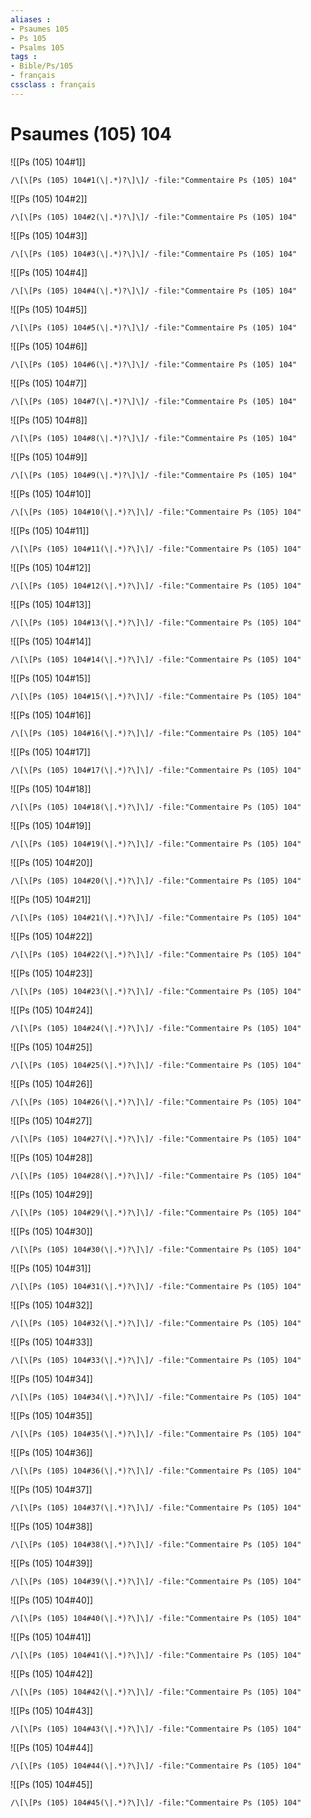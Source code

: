 ```yaml
---
aliases : 
- Psaumes 105
- Ps 105
- Psalms 105
tags : 
- Bible/Ps/105
- français
cssclass : français
---
```


# Psaumes (105) 104

![[Ps (105) 104#1]]

```query
/\[\[Ps (105) 104#1(\|.*)?\]\]/ -file:"Commentaire Ps (105) 104"
```

![[Ps (105) 104#2]]

```query
/\[\[Ps (105) 104#2(\|.*)?\]\]/ -file:"Commentaire Ps (105) 104"
```

![[Ps (105) 104#3]]

```query
/\[\[Ps (105) 104#3(\|.*)?\]\]/ -file:"Commentaire Ps (105) 104"
```

![[Ps (105) 104#4]]

```query
/\[\[Ps (105) 104#4(\|.*)?\]\]/ -file:"Commentaire Ps (105) 104"
```

![[Ps (105) 104#5]]

```query
/\[\[Ps (105) 104#5(\|.*)?\]\]/ -file:"Commentaire Ps (105) 104"
```

![[Ps (105) 104#6]]

```query
/\[\[Ps (105) 104#6(\|.*)?\]\]/ -file:"Commentaire Ps (105) 104"
```

![[Ps (105) 104#7]]

```query
/\[\[Ps (105) 104#7(\|.*)?\]\]/ -file:"Commentaire Ps (105) 104"
```

![[Ps (105) 104#8]]

```query
/\[\[Ps (105) 104#8(\|.*)?\]\]/ -file:"Commentaire Ps (105) 104"
```

![[Ps (105) 104#9]]

```query
/\[\[Ps (105) 104#9(\|.*)?\]\]/ -file:"Commentaire Ps (105) 104"
```

![[Ps (105) 104#10]]

```query
/\[\[Ps (105) 104#10(\|.*)?\]\]/ -file:"Commentaire Ps (105) 104"
```

![[Ps (105) 104#11]]

```query
/\[\[Ps (105) 104#11(\|.*)?\]\]/ -file:"Commentaire Ps (105) 104"
```

![[Ps (105) 104#12]]

```query
/\[\[Ps (105) 104#12(\|.*)?\]\]/ -file:"Commentaire Ps (105) 104"
```

![[Ps (105) 104#13]]

```query
/\[\[Ps (105) 104#13(\|.*)?\]\]/ -file:"Commentaire Ps (105) 104"
```

![[Ps (105) 104#14]]

```query
/\[\[Ps (105) 104#14(\|.*)?\]\]/ -file:"Commentaire Ps (105) 104"
```

![[Ps (105) 104#15]]

```query
/\[\[Ps (105) 104#15(\|.*)?\]\]/ -file:"Commentaire Ps (105) 104"
```

![[Ps (105) 104#16]]

```query
/\[\[Ps (105) 104#16(\|.*)?\]\]/ -file:"Commentaire Ps (105) 104"
```

![[Ps (105) 104#17]]

```query
/\[\[Ps (105) 104#17(\|.*)?\]\]/ -file:"Commentaire Ps (105) 104"
```

![[Ps (105) 104#18]]

```query
/\[\[Ps (105) 104#18(\|.*)?\]\]/ -file:"Commentaire Ps (105) 104"
```

![[Ps (105) 104#19]]

```query
/\[\[Ps (105) 104#19(\|.*)?\]\]/ -file:"Commentaire Ps (105) 104"
```

![[Ps (105) 104#20]]

```query
/\[\[Ps (105) 104#20(\|.*)?\]\]/ -file:"Commentaire Ps (105) 104"
```

![[Ps (105) 104#21]]

```query
/\[\[Ps (105) 104#21(\|.*)?\]\]/ -file:"Commentaire Ps (105) 104"
```

![[Ps (105) 104#22]]

```query
/\[\[Ps (105) 104#22(\|.*)?\]\]/ -file:"Commentaire Ps (105) 104"
```

![[Ps (105) 104#23]]

```query
/\[\[Ps (105) 104#23(\|.*)?\]\]/ -file:"Commentaire Ps (105) 104"
```

![[Ps (105) 104#24]]

```query
/\[\[Ps (105) 104#24(\|.*)?\]\]/ -file:"Commentaire Ps (105) 104"
```

![[Ps (105) 104#25]]

```query
/\[\[Ps (105) 104#25(\|.*)?\]\]/ -file:"Commentaire Ps (105) 104"
```

![[Ps (105) 104#26]]

```query
/\[\[Ps (105) 104#26(\|.*)?\]\]/ -file:"Commentaire Ps (105) 104"
```

![[Ps (105) 104#27]]

```query
/\[\[Ps (105) 104#27(\|.*)?\]\]/ -file:"Commentaire Ps (105) 104"
```

![[Ps (105) 104#28]]

```query
/\[\[Ps (105) 104#28(\|.*)?\]\]/ -file:"Commentaire Ps (105) 104"
```

![[Ps (105) 104#29]]

```query
/\[\[Ps (105) 104#29(\|.*)?\]\]/ -file:"Commentaire Ps (105) 104"
```

![[Ps (105) 104#30]]

```query
/\[\[Ps (105) 104#30(\|.*)?\]\]/ -file:"Commentaire Ps (105) 104"
```

![[Ps (105) 104#31]]

```query
/\[\[Ps (105) 104#31(\|.*)?\]\]/ -file:"Commentaire Ps (105) 104"
```

![[Ps (105) 104#32]]

```query
/\[\[Ps (105) 104#32(\|.*)?\]\]/ -file:"Commentaire Ps (105) 104"
```

![[Ps (105) 104#33]]

```query
/\[\[Ps (105) 104#33(\|.*)?\]\]/ -file:"Commentaire Ps (105) 104"
```

![[Ps (105) 104#34]]

```query
/\[\[Ps (105) 104#34(\|.*)?\]\]/ -file:"Commentaire Ps (105) 104"
```

![[Ps (105) 104#35]]

```query
/\[\[Ps (105) 104#35(\|.*)?\]\]/ -file:"Commentaire Ps (105) 104"
```

![[Ps (105) 104#36]]

```query
/\[\[Ps (105) 104#36(\|.*)?\]\]/ -file:"Commentaire Ps (105) 104"
```

![[Ps (105) 104#37]]

```query
/\[\[Ps (105) 104#37(\|.*)?\]\]/ -file:"Commentaire Ps (105) 104"
```

![[Ps (105) 104#38]]

```query
/\[\[Ps (105) 104#38(\|.*)?\]\]/ -file:"Commentaire Ps (105) 104"
```

![[Ps (105) 104#39]]

```query
/\[\[Ps (105) 104#39(\|.*)?\]\]/ -file:"Commentaire Ps (105) 104"
```

![[Ps (105) 104#40]]

```query
/\[\[Ps (105) 104#40(\|.*)?\]\]/ -file:"Commentaire Ps (105) 104"
```

![[Ps (105) 104#41]]

```query
/\[\[Ps (105) 104#41(\|.*)?\]\]/ -file:"Commentaire Ps (105) 104"
```

![[Ps (105) 104#42]]

```query
/\[\[Ps (105) 104#42(\|.*)?\]\]/ -file:"Commentaire Ps (105) 104"
```

![[Ps (105) 104#43]]

```query
/\[\[Ps (105) 104#43(\|.*)?\]\]/ -file:"Commentaire Ps (105) 104"
```

![[Ps (105) 104#44]]

```query
/\[\[Ps (105) 104#44(\|.*)?\]\]/ -file:"Commentaire Ps (105) 104"
```

![[Ps (105) 104#45]]

```query
/\[\[Ps (105) 104#45(\|.*)?\]\]/ -file:"Commentaire Ps (105) 104"
```

